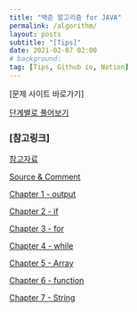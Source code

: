 ```yaml
---
title: "백준 알고리즘 for JAVA"
permalink: /algorithm/
layout: posts
subtitle: "[Tips]"
date: 2021-02-07 02:00
# background: 
tag: [Tips, Github io, Notion]
---
```


<!-- # 백준 알고리즘 for JAVA -->

[문제 사이트 바로가기]

[단계별로 풀어보기](https://www.acmicpc.net/step)

### [참고링크]

[참고자료](%E1%84%87%E1%85%A2%E1%86%A8%E1%84%8C%E1%85%AE%E1%86%AB%20%E1%84%8B%E1%85%A1%E1%86%AF%E1%84%80%E1%85%A9%E1%84%85%E1%85%B5%E1%84%8C%E1%85%B3%E1%86%B7%20for%20JAVA%2032949b4d1d8147a098ab72506c98e008/%E1%84%8E%E1%85%A1%E1%86%B7%E1%84%80%E1%85%A9%E1%84%8C%E1%85%A1%E1%84%85%E1%85%AD%20158e610caac84857a8a26218d6d7a8cd.md)

[Source & Comment](%E1%84%87%E1%85%A2%E1%86%A8%E1%84%8C%E1%85%AE%E1%86%AB%20%E1%84%8B%E1%85%A1%E1%86%AF%E1%84%80%E1%85%A9%E1%84%85%E1%85%B5%E1%84%8C%E1%85%B3%E1%86%B7%20for%20JAVA%2032949b4d1d8147a098ab72506c98e008/Source%20&%20Comment%20a850455b18804d67bf56a75ac1e3f183.md)

[Chapter 1 - output](%E1%84%87%E1%85%A2%E1%86%A8%E1%84%8C%E1%85%AE%E1%86%AB%20%E1%84%8B%E1%85%A1%E1%86%AF%E1%84%80%E1%85%A9%E1%84%85%E1%85%B5%E1%84%8C%E1%85%B3%E1%86%B7%20for%20JAVA%2032949b4d1d8147a098ab72506c98e008/Chapter%201%20-%20output%20d70dd9c118d6425c94885878c56300f6.md)

[Chapter 2 - if](%E1%84%87%E1%85%A2%E1%86%A8%E1%84%8C%E1%85%AE%E1%86%AB%20%E1%84%8B%E1%85%A1%E1%86%AF%E1%84%80%E1%85%A9%E1%84%85%E1%85%B5%E1%84%8C%E1%85%B3%E1%86%B7%20for%20JAVA%2032949b4d1d8147a098ab72506c98e008/Chapter%202%20-%20if%207f249ed89ff14f7fbfc5fe3b73b1fa6f.md)

[Chapter 3 - for](%E1%84%87%E1%85%A2%E1%86%A8%E1%84%8C%E1%85%AE%E1%86%AB%20%E1%84%8B%E1%85%A1%E1%86%AF%E1%84%80%E1%85%A9%E1%84%85%E1%85%B5%E1%84%8C%E1%85%B3%E1%86%B7%20for%20JAVA%2032949b4d1d8147a098ab72506c98e008/Chapter%203%20-%20for%20da6d6e5c3f5745eb8d365c6f572696db.md)

[Chapter 4 - while](%E1%84%87%E1%85%A2%E1%86%A8%E1%84%8C%E1%85%AE%E1%86%AB%20%E1%84%8B%E1%85%A1%E1%86%AF%E1%84%80%E1%85%A9%E1%84%85%E1%85%B5%E1%84%8C%E1%85%B3%E1%86%B7%20for%20JAVA%2032949b4d1d8147a098ab72506c98e008/Chapter%204%20-%20while%20abedda3005b04564b09ba0a8acea6002.md)

[Chapter 5 - Array](%E1%84%87%E1%85%A2%E1%86%A8%E1%84%8C%E1%85%AE%E1%86%AB%20%E1%84%8B%E1%85%A1%E1%86%AF%E1%84%80%E1%85%A9%E1%84%85%E1%85%B5%E1%84%8C%E1%85%B3%E1%86%B7%20for%20JAVA%2032949b4d1d8147a098ab72506c98e008/Chapter%205%20-%20Array%208687a459545145f090c2455127310a09.md)

[Chapter 6 - function](%E1%84%87%E1%85%A2%E1%86%A8%E1%84%8C%E1%85%AE%E1%86%AB%20%E1%84%8B%E1%85%A1%E1%86%AF%E1%84%80%E1%85%A9%E1%84%85%E1%85%B5%E1%84%8C%E1%85%B3%E1%86%B7%20for%20JAVA%2032949b4d1d8147a098ab72506c98e008/Chapter%206%20-%20function%20c798db29ac0147eb9feeeca647cf8a1b.md)

[Chapter 7 - String](%E1%84%87%E1%85%A2%E1%86%A8%E1%84%8C%E1%85%AE%E1%86%AB%20%E1%84%8B%E1%85%A1%E1%86%AF%E1%84%80%E1%85%A9%E1%84%85%E1%85%B5%E1%84%8C%E1%85%B3%E1%86%B7%20for%20JAVA%2032949b4d1d8147a098ab72506c98e008/Chapter%207%20-%20String%2099edf3dfa52a48b590e490fce655fdf1.md)
